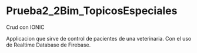 # Prueba2_2Bim_TopicosEspeciales
Crud con IONIC

Applicacion que sirve de control de pacientes de una veterinaria.
Con el uso de Realtime Database de Firebase.
